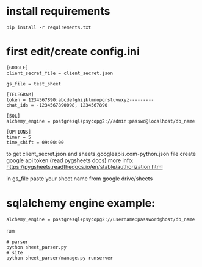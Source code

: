 # install requirements
```
pip install -r requirements.txt
```

# first edit/create config.ini
```
[GOOGLE]
client_secret_file = client_secret.json

gs_file = test_sheet

[TELEGRAM]
token = 1234567890:abcdefghijklmnopqrstuvwxyz---------
chat_ids = -1234567890098, 1234567890

[SQL]
alchemy_engine = postgresql+psycopg2://admin:passwd@localhost/db_name

[OPTIONS]
timer = 5
time_shift = 09:00:00
```

to get client_secret.json and sheets.googleapis.com-python.json file create google api token (read pygsheets docs)
more info: https://pygsheets.readthedocs.io/en/stable/authorization.html

in gs_file paste your sheet name from google drive/sheets
# sqlalchemy engine example:
```
alchemy_engine = postgresql+psycopg2://username:password@host/db_name
```

run
```
# parser
python sheet_parser.py
# site
python sheet_parser/manage.py runserver
```